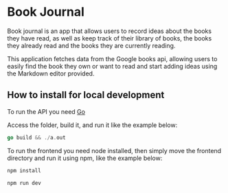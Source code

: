 # Book Journal 

Book journal is an app that allows users to record ideas about the books they have read, as well as keep track of their library of books, the books they already read and the books they are currently reading.

This application fetches data from the Google books api, allowing users to easily find the book they own or want to read and start adding ideas using the Markdown editor provided.

## How to install for local development

To run the API you need [Go](https://go.dev/doc/install) 

Access the folder, build it, and run it like the example below:

```go
go build && ./a.out
```

To run the frontend you need node installed, then simply move the frontend directory and run it using npm, like the example below:

```bash
npm install
```

```bash
npm run dev
```
